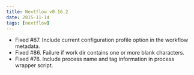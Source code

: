 ```yaml
---
title: Nextflow v0.16.2
date: 2015-11-14
tags: [nextflow]
---
```


- Fixed #87. Include current configuration profile option in the workflow metadata.
- Fixed #86. Failure if work dir contains one or more blank characters.
- Fixed #76. Include process name and tag information in process wrapper script.
